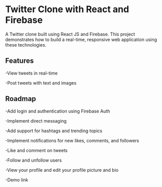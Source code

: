 # Twitter Clone with React and Firebase

A Twitter clone built using React JS and Firebase. This project demonstrates how to build a real-time, responsive web application using these technologies.

## Features

-View tweets in real-time

-Post tweets with text and images

## Roadmap

-Add login and authentication using Firebase Auth

-Implement direct messaging

-Add support for hashtags and trending topics

-Implement notifications for new likes, comments, and followers

-Like and comment on tweets

-Follow and unfollow users

-View your profile and edit your profile picture and bio

-Demo link
